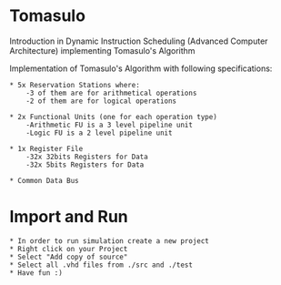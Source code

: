 # Tomasulo
Introduction in Dynamic Instruction Scheduling (Advanced Computer Architecture) implementing Tomasulo's Algorithm

Implementation of Tomasulo's Algorithm with following specifications:

	* 5x Reservation Stations where:
		-3 of them are for arithmetical operations
		-2 of them are for logical operations

	* 2x Functional Units (one for each operation type)
		-Arithmetic FU is a 3 level pipeline unit
		-Logic FU is a 2 level pipeline unit

	* 1x Register File
		-32x 32bits Registers for Data
		-32x 5bits Registers for Data

	* Common Data Bus


# Import and Run 
	* In order to run simulation create a new project
	* Right click on your Project
	* Select "Add copy of source"
	* Select all .vhd files from ./src and ./test
	* Have fun :)
